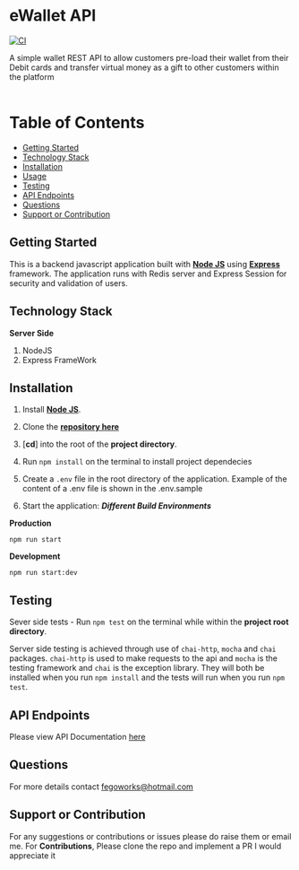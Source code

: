 <!-- @format -->

# eWallet API

[![CI](https://github.com/fegoworks/ewallet-api/workflows/CI/badge.svg)](https://github.com/fegoworks/ewallet-api/actions)

A simple wallet REST API to allow customers pre-load their wallet from their Debit cards and transfer virtual money as a gift to other customers within the platform
<br />
<br />

# Table of Contents

- [Getting Started](#getting-started)
- [Technology Stack](#technology-stack)
- [Installation](#installation)
- [Usage](#usage)
- [Testing](#testing)
- [API Endpoints](#api-endpoints)
- [Questions](#questions)
- [Support or Contribution](#support-or-contribution)

## Getting Started

This is a backend javascript application built with [**Node JS**](https://nodejs.org/en/) using [**Express**](https://expressjs.com/) framework. The application runs with Redis server and Express Session for security and validation of users.

## Technology Stack

**Server Side**

1. NodeJS
2. Express FrameWork

## Installation

1. Install [**Node JS**](https://nodejs.org/en/).

2. Clone the [**repository here**](https://github.com/fegoworks/ewallet-api)
3. [**cd**] into the root of the **project directory**.
4. Run `npm install` on the terminal to install project dependecies
5. Create a `.env` file in the root directory of the application. Example of the content of a .env file is shown in the .env.sample

6. Start the application:
   **_Different Build Environments_**

**Production**

```
npm run start
```

**Development**

```
npm run start:dev
```

## Testing

Sever side tests - Run `npm test` on the terminal while within the **project root directory**.

Server side testing is achieved through use of `chai-http`, `mocha` and `chai` packages. `chai-http` is used to make requests to the api and `mocha` is the testing framework and `chai` is the exception library. They will both be installed when you run `npm install` and the tests will run when you run `npm test`.

## API Endpoints

Please view API Documentation [here](https://fegoworks.docs.apiary.io/#)

## Questions

For more details contact fegoworks@hotmail.com

## Support or Contribution

For any suggestions or contributions or issues please do raise them or email me.
For **Contributions**, Please clone the repo and implement a PR I would appreciate it
